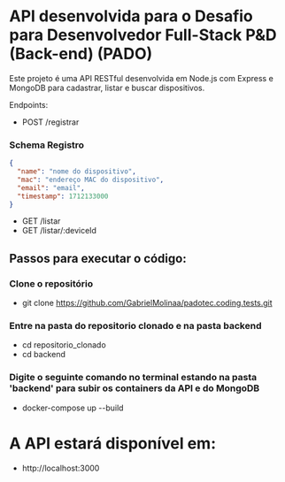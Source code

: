 
# API desenvolvida para o Desafio para Desenvolvedor Full-Stack P&D (Back-end) (PADO)

Este projeto é uma API RESTful desenvolvida em Node.js com Express e MongoDB para cadastrar, listar e buscar dispositivos.

Endpoints:
- POST /registrar

### Schema Registro
```json
{
  "name": "nome do dispositivo",
  "mac": "endereço MAC do dispositivo",
  "email": "email",
  "timestamp": 1712133000
}
```

- GET /listar
- GET /listar/:deviceId

## Passos para executar o código:

### Clone o repositório
 - git clone https://github.com/GabrielMolinaa/padotec.coding.tests.git

### Entre na pasta do repositorio clonado e na pasta backend
 - cd repositorio_clonado
 - cd backend

### Digite o seguinte comando no terminal estando na pasta 'backend' para subir os containers da API e do MongoDB 
 - docker-compose up --build

# A API estará disponível em:
 - http://localhost:3000
